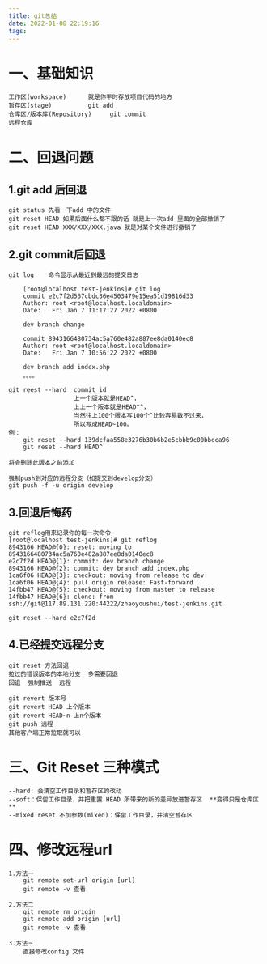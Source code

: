 ```yaml
---
title: git总结
date: 2022-01-08 22:19:16
tags:
---
```


# 一、基础知识

    工作区(workspace)      就是你平时存放项目代码的地方
    暂存区(stage)          git add
    仓库区/版本库(Repository)     git commit
    远程仓库

# 二、回退问题
## 1.git add 后回退

    git status 先看一下add 中的文件
    git reset HEAD 如果后面什么都不跟的话 就是上一次add 里面的全部撤销了
    git reset HEAD XXX/XXX/XXX.java 就是对某个文件进行撤销了


## 2.git commit后回退

    git log    命令显示从最近到最远的提交日志

        [root@localhost test-jenkins]# git log
        commit e2c7f2d567cbdc36e4503479e15ea51d19816d33
        Author: root <root@localhost.localdomain>
        Date:   Fri Jan 7 11:17:27 2022 +0800

        dev branch change

        commit 8943166480734ac5a760e482a887ee8da0140ec8
        Author: root <root@localhost.localdomain>
        Date:   Fri Jan 7 10:56:22 2022 +0800

        dev branch add index.php
        。。。。

    git reest --hard  commit_id
                      上一个版本就是HEAD^，
                      上上一个版本就是HEAD^^，
                      当然往上100个版本写100个^比较容易数不过来，
                      所以写成HEAD~100。
    例：
        git reset --hard 139dcfaa558e3276b30b6b2e5cbbb9c00bbdca96
        git reset --hard HEAD^

    将会删除此版本之前添加

    强制push到对应的远程分支（如提交到develop分支）
    git push -f -u origin develop


## 3.回退后悔药

    git reflog用来记录你的每一次命令
    [root@localhost test-jenkins]# git reflog
    8943166 HEAD@{0}: reset: moving to 8943166480734ac5a760e482a887ee8da0140ec8
    e2c7f2d HEAD@{1}: commit: dev branch change
    8943166 HEAD@{2}: commit: dev branch add index.php
    1ca6f06 HEAD@{3}: checkout: moving from release to dev
    1ca6f06 HEAD@{4}: pull origin release: Fast-forward
    14fbb47 HEAD@{5}: checkout: moving from master to release
    14fbb47 HEAD@{6}: clone: from ssh://git@117.89.131.220:44222/zhaoyoushui/test-jenkins.git

    git reset --hard e2c7f2d

## 4.已经提交远程分支

    git reset 方法回退
    拉过的错误版本的本地分支  多需要回退
    回退  强制推送  远程

    git revert 版本号
    git revert HEAD 上个版本
    git revert HEAD~n 上n个版本
    git push 远程
    其他客户端正常拉取就可以


# 三、Git Reset 三种模式
    --hard: 会清空工作目录和暂存区的改动
    --soft：保留工作目录，并把重置 HEAD 所带来的新的差异放进暂存区  **变得只是仓库区**
    --mixed reset 不加参数(mixed)：保留工作目录，并清空暂存区


# 四、修改远程url

    1.方法一
        git remote set-url origin [url]
        git remote -v 查看
    
    2.方法二
        git remote rm origin
        git remote add origin [url]
        git remote -v 查看
    
    3.方法三
        直接修改config 文件

